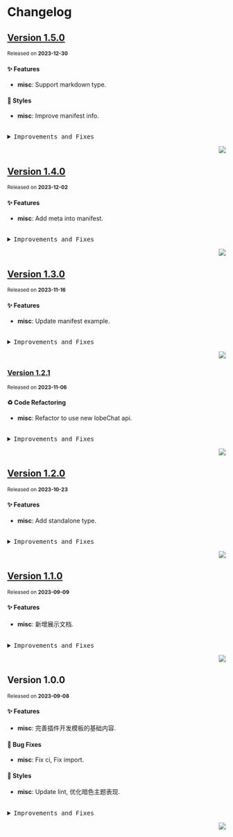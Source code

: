 <a name="readme-top"></a>

# Changelog

## [Version 1.5.0](https://github.com/lobehub/chat-plugin-template/compare/v1.4.0...v1.5.0)

<sup>Released on **2023-12-30**</sup>

#### ✨ Features

- **misc**: Support markdown type.

#### 💄 Styles

- **misc**: Improve manifest info.

<br/>

<details>
<summary><kbd>Improvements and Fixes</kbd></summary>

#### What's improved

- **misc**: Support markdown type ([0a6e154](https://github.com/lobehub/chat-plugin-template/commit/0a6e154))

#### Styles

- **misc**: Improve manifest info ([0f51c54](https://github.com/lobehub/chat-plugin-template/commit/0f51c54))

</details>

<div align="right">

[![](https://img.shields.io/badge/-BACK_TO_TOP-151515?style=flat-square)](#readme-top)

</div>

## [Version 1.4.0](https://github.com/lobehub/chat-plugin-template/compare/v1.3.0...v1.4.0)

<sup>Released on **2023-12-02**</sup>

#### ✨ Features

- **misc**: Add meta into manifest.

<br/>

<details>
<summary><kbd>Improvements and Fixes</kbd></summary>

#### What's improved

- **misc**: Add meta into manifest ([48da33e](https://github.com/lobehub/chat-plugin-template/commit/48da33e))

</details>

<div align="right">

[![](https://img.shields.io/badge/-BACK_TO_TOP-151515?style=flat-square)](#readme-top)

</div>

## [Version 1.3.0](https://github.com/lobehub/chat-plugin-template/compare/v1.2.1...v1.3.0)

<sup>Released on **2023-11-16**</sup>

#### ✨ Features

- **misc**: Update manifest example.

<br/>

<details>
<summary><kbd>Improvements and Fixes</kbd></summary>

#### What's improved

- **misc**: Update manifest example, closes [#17](https://github.com/lobehub/chat-plugin-template/issues/17) ([abf44f0](https://github.com/lobehub/chat-plugin-template/commit/abf44f0))

</details>

<div align="right">

[![](https://img.shields.io/badge/-BACK_TO_TOP-151515?style=flat-square)](#readme-top)

</div>

### [Version 1.2.1](https://github.com/lobehub/chat-plugin-template/compare/v1.2.0...v1.2.1)

<sup>Released on **2023-11-06**</sup>

#### ♻ Code Refactoring

- **misc**: Refactor to use new lobeChat api.

<br/>

<details>
<summary><kbd>Improvements and Fixes</kbd></summary>

#### Code refactoring

- **misc**: Refactor to use new lobeChat api ([1f0a533](https://github.com/lobehub/chat-plugin-template/commit/1f0a533))

</details>

<div align="right">

[![](https://img.shields.io/badge/-BACK_TO_TOP-151515?style=flat-square)](#readme-top)

</div>

## [Version 1.2.0](https://github.com/lobehub/chat-plugin-template/compare/v1.1.0...v1.2.0)

<sup>Released on **2023-10-23**</sup>

#### ✨ Features

- **misc**: Add standalone type.

<br/>

<details>
<summary><kbd>Improvements and Fixes</kbd></summary>

#### What's improved

- **misc**: Add standalone type ([3a432f5](https://github.com/lobehub/chat-plugin-template/commit/3a432f5))

</details>

<div align="right">

[![](https://img.shields.io/badge/-BACK_TO_TOP-151515?style=flat-square)](#readme-top)

</div>

## [Version 1.1.0](https://github.com/lobehub/chat-plugin-template/compare/v1.0.0...v1.1.0)

<sup>Released on **2023-09-09**</sup>

#### ✨ Features

- **misc**: 新增展示文档.

<br/>

<details>
<summary><kbd>Improvements and Fixes</kbd></summary>

#### What's improved

- **misc**: 新增展示文档 ([fdff07f](https://github.com/lobehub/chat-plugin-template/commit/fdff07f))

</details>

<div align="right">

[![](https://img.shields.io/badge/-BACK_TO_TOP-151515?style=flat-square)](#readme-top)

</div>

## Version 1.0.0

<sup>Released on **2023-09-08**</sup>

#### ✨ Features

- **misc**: 完善插件开发模板的基础内容.

#### 🐛 Bug Fixes

- **misc**: Fix ci, Fix import.

#### 💄 Styles

- **misc**: Update lint, 优化暗色主题表现.

<br/>

<details>
<summary><kbd>Improvements and Fixes</kbd></summary>

#### What's improved

- **misc**: 完善插件开发模板的基础内容 ([8d354b4](https://github.com/lobehub/chat-plugin-template/commit/8d354b4))

#### What's fixed

- **misc**: Fix ci ([34fe03a](https://github.com/lobehub/chat-plugin-template/commit/34fe03a))
- **misc**: Fix import ([d8473af](https://github.com/lobehub/chat-plugin-template/commit/d8473af))

#### Styles

- **misc**: Update lint ([d48fb19](https://github.com/lobehub/chat-plugin-template/commit/d48fb19))
- **misc**: 优化暗色主题表现 ([47004c5](https://github.com/lobehub/chat-plugin-template/commit/47004c5))

</details>

<div align="right">

[![](https://img.shields.io/badge/-BACK_TO_TOP-151515?style=flat-square)](#readme-top)

</div>
